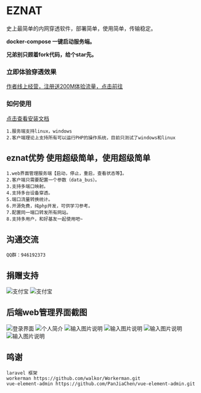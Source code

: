# EZNAT
史上最简单的内网穿透软件，部署简单，使用简单，传输稳定。

**docker-compose 一键启动服务端。** 

**兄弟别只顾着fork代码，给个star先。**

### 立即体验穿透效果
[作者线上经营，注册送200M体验流量，点击前往](http://eznat.istiny.cc)

### 如何使用
[点击查看安装文档](https://gitee.com/FYDEV/eznat_server/wikis/pages)

    1.服务端支持linux，windows
    2.客户端理论上支持所有可以运行PHP的操作系统，目前只测试了windows和linux
    
## eznat优势 使用超级简单，使用超级简单
    1.web界面管理服务端【启动，停止，重启，查看状态等】。
    2.客户端只需要配置一个参数（data_bus）。
    3.支持多端口映射。
    4.支持多台设备穿透。
    5.端口流量转换统计。
    6.开源免费，纯php开发，可供学习参考。
    7.配置同一端口转发所有网站。
    8.支持多用户，和好基友一起使用吧~
## 沟通交流
    QQ群：946192373
## 捐赠支持
![支付宝](http://eznat.istiny.cc:8000/uploads/zfb.png "支付宝.png")
![支付宝](http://eznat.istiny.cc:8000/uploads/wx.png "微信.png")
## 后端web管理界面截图
![登录界面](https://images.gitee.com/uploads/images/2020/0518/162217_a1158ba6_1026697.png "登录界面.png")
![个人简介](https://images.gitee.com/uploads/images/2020/0518/162225_790f4612_1026697.png "个人简介.png")
![输入图片说明](https://images.gitee.com/uploads/images/2020/0518/162230_8b8fae5b_1026697.png "设备管理界面.png")
![输入图片说明](https://images.gitee.com/uploads/images/2020/0518/162238_72a78169_1026697.png "用户管理界面.png")
![输入图片说明](https://images.gitee.com/uploads/images/2020/0518/162244_9e2726c9_1026697.png "管理端界面.png")
![输入图片说明](https://images.gitee.com/uploads/images/2020/0518/162253_a1daaac6_1026697.png "管理端界面.png")
## 鸣谢
    laravel 框架
    workerman https://github.com/walkor/Workerman.git
    vue-element-admin https://github.com/PanJiaChen/vue-element-admin.git
